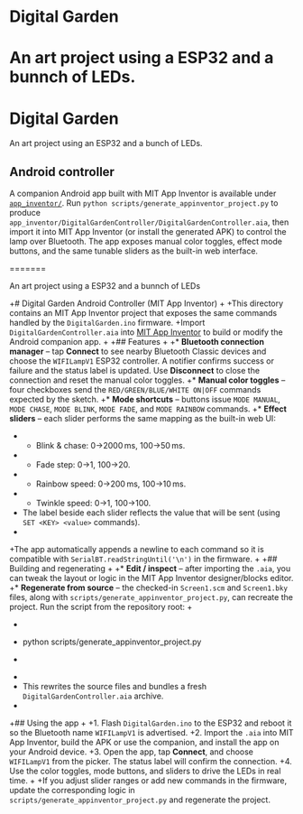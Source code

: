 
# Digital Garden

An art project using a ESP32 and a bunnch of LEDs.
=======

# Digital Garden

An art project using an ESP32 and a bunch of LEDs.


## Android controller

A companion Android app built with MIT App Inventor is available under [`app_inventor/`](app_inventor/). Run `python scripts/generate_appinventor_project.py` to produce `app_inventor/DigitalGardenController/DigitalGardenController.aia`, then import it into MIT App Inventor (or install the generated APK) to control the lamp over Bluetooth. The app exposes manual color toggles, effect mode buttons, and the same tunable sliders as the built-in web interface.

=======

An art project using a ESP32 and a bunnch of LEDs 

+# Digital Garden Android Controller (MIT App Inventor)
+
+This directory contains an MIT App Inventor project that exposes the same commands handled by the `DigitalGarden.ino` firmware.
+Import `DigitalGardenController.aia` into [MIT App Inventor](https://ai2.appinventor.mit.edu/) to build or modify the Android companion app.
+
+## Features
+
+* **Bluetooth connection manager** – tap **Connect** to see nearby Bluetooth Classic devices and choose the `WIFILampV1` ESP32 controller. A notifier confirms success or failure and the status label is updated. Use **Disconnect** to close the connection and reset the manual color toggles.
+* **Manual color toggles** – four checkboxes send the `RED/GREEN/BLUE/WHITE ON|OFF` commands expected by the sketch.
+* **Mode shortcuts** – buttons issue `MODE MANUAL`, `MODE CHASE`, `MODE BLINK`, `MODE FADE`, and `MODE RAINBOW` commands.
+* **Effect sliders** – each slider performs the same mapping as the built-in web UI:
+  * Blink & chase: 0→2000 ms, 100→50 ms.
+  * Fade step: 0→1, 100→20.
+  * Rainbow speed: 0→200 ms, 100→10 ms.
+  * Twinkle speed: 0→1, 100→100.
+  The label beside each slider reflects the value that will be sent (using `SET <KEY> <value>` commands).
+
+The app automatically appends a newline to each command so it is compatible with `SerialBT.readStringUntil('\n')` in the firmware.
+
+## Building and regenerating
+
+* **Edit / inspect** – after importing the `.aia`, you can tweak the layout or logic in the MIT App Inventor designer/blocks editor.
+* **Regenerate from source** – the checked-in `Screen1.scm` and `Screen1.bky` files, along with `scripts/generate_appinventor_project.py`, can recreate the project. Run the script from the repository root:
+
+  ```bash
+  python scripts/generate_appinventor_project.py
+  ```
+
+  This rewrites the source files and bundles a fresh `DigitalGardenController.aia` archive.
+
+## Using the app
+
+1. Flash `DigitalGarden.ino` to the ESP32 and reboot it so the Bluetooth name `WIFILampV1` is advertised.
+2. Import the `.aia` into MIT App Inventor, build the APK or use the companion, and install the app on your Android device.
+3. Open the app, tap **Connect**, and choose `WIFILampV1` from the picker. The status label will confirm the connection.
+4. Use the color toggles, mode buttons, and sliders to drive the LEDs in real time.
+
+If you adjust slider ranges or add new commands in the firmware, update the corresponding logic in `scripts/generate_appinventor_project.py` and regenerate the project.
 

